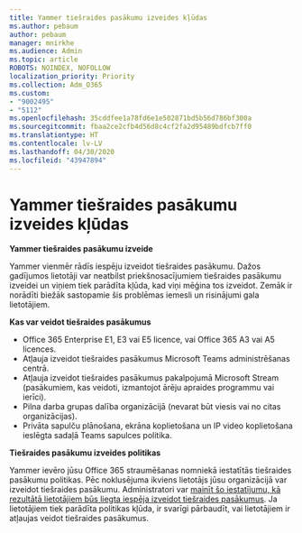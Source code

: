```yaml
---
title: Yammer tiešraides pasākumu izveides kļūdas
ms.author: pebaum
author: pebaum
manager: mnirkhe
ms.audience: Admin
ms.topic: article
ROBOTS: NOINDEX, NOFOLLOW
localization_priority: Priority
ms.collection: Adm_O365
ms.custom:
- "9002495"
- "5112"
ms.openlocfilehash: 35cddfee1a78fd6e1e502871bd5b56d786bf300a
ms.sourcegitcommit: fbaa2ce2cfb4d56d8c4cf2fa2d95489bdfcb7ff0
ms.translationtype: HT
ms.contentlocale: lv-LV
ms.lasthandoff: 04/30/2020
ms.locfileid: "43947894"
---
```

# <a name="live-events-in-yammer-creation-errors"></a>Yammer tiešraides pasākumu izveides kļūdas

**Yammer tiešraides pasākumu izveide**

Yammer vienmēr rādīs iespēju izveidot tiešraides pasākumu. Dažos gadījumos lietotāji var neatbilst priekšnosacījumiem tiešraides pasākumu izveidei un viņiem tiek parādīta kļūda, kad viņi mēģina tos izveidot. Zemāk ir norādīti biežāk sastopamie šis problēmas iemesli un risinājumi gala lietotājiem.

**Kas var veidot tiešraides pasākumus**
- Office 365 Enterprise E1, E3 vai E5 licence, vai Office 365 A3 vai A5 licences.
- Atļauja izveidot tiešraides pasākumus Microsoft Teams administrēšanas centrā.
- Atļauja izveidot tiešraides pasākumus pakalpojumā Microsoft Stream (pasākumiem, kas veidoti, izmantojot ārēju apraides programmu vai ierīci).
- Pilna darba grupas dalība organizācijā (nevarat būt viesis vai no citas organizācijas).
- Privāta sapulču plānošana, ekrāna koplietošana un IP video koplietošana ieslēgta sadaļā Teams sapulces politika.

**Tiešraides pasākumu izveides politikas**

Yammer ievēro jūsu Office 365 straumēšanas nomniekā iestatītās tiešraides pasākumu politikas. Pēc noklusējuma ikviens lietotājs jūsu organizācijā var izveidot tiešraides pasākumu. Administratori var [mainīt šo iestatījumu, kā rezultātā lietotājiem būs liegta iespēja izveidot tiešraides pasākumus](https://docs.microsoft.com/stream/live-event-administration#enabling-and-restricting-users-to-creating). Ja lietotājiem tiek parādīta politikas kļūda, ir svarīgi pārbaudīt, vai lietotājiem ir atļaujas veidot tiešraides pasākumus.
